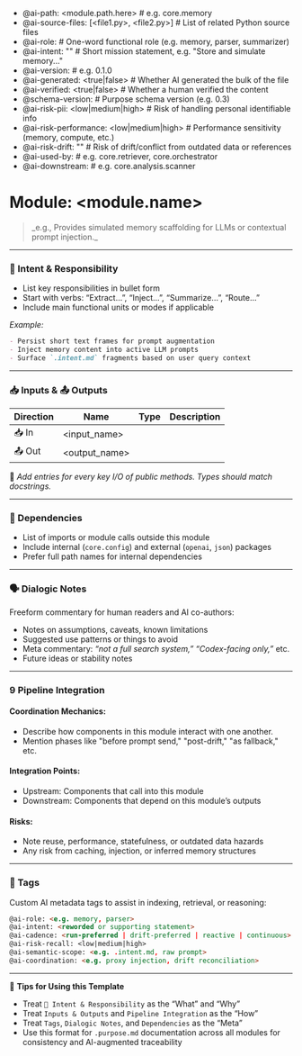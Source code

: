 - @ai-path: <module.path.here>                     # e.g. core.memory
- @ai-source-files: [<file1.py>, <file2.py>]       # List of related Python source files
- @ai-role: <role>                                 # One-word functional role (e.g. memory, parser, summarizer)
- @ai-intent: "<brief role-specific purpose>"      # Short mission statement, e.g. "Store and simulate memory..."
- @ai-version: <semver>                            # e.g. 0.1.0
- @ai-generated: <true|false>                      # Whether AI generated the bulk of the file
- @ai-verified: <true|false>                       # Whether a human verified the content
- @schema-version: <version>                       # Purpose schema version (e.g. 0.3)
- @ai-risk-pii: <low|medium|high>                  # Risk of handling personal identifiable info
- @ai-risk-performance: <low|medium|high>          # Performance sensitivity (memory, compute, etc.)
- @ai-risk-drift: "<risk summary>"                 # Risk of drift/conflict from outdated data or references
- @ai-used-by: <comma-separated callers>           # e.g. core.retriever, core.orchestrator
- @ai-downstream: <comma-separated downstream>     # e.g. core.analysis.scanner

# Module: <module.name>
> <One-liner summary of module function>  
> _e.g., Provides simulated memory scaffolding for LLMs or contextual prompt injection._

---

### 🎯 Intent & Responsibility

- List key responsibilities in bullet form
- Start with verbs: “Extract…”, “Inject…”, “Summarize…”, “Route…”
- Include main functional units or modes if applicable

_Example:_
```markdown
- Persist short text frames for prompt augmentation
- Inject memory content into active LLM prompts
- Surface `.intent.md` fragments based on user query context
```

---

### 📥 Inputs & 📤 Outputs

| Direction | Name         | Type             | Description |
|-----------|--------------|------------------|-------------|
| 📥 In     | <input_name> | <type>           | <What it represents> |
| 📤 Out    | <output_name>| <type>           | <What it delivers>   |

📝 _Add entries for every key I/O of public methods. Types should match docstrings._

---

### 🔗 Dependencies

- List of imports or module calls outside this module
- Include internal (`core.config`) and external (`openai`, `json`) packages
- Prefer full path names for internal dependencies

---

### 🗣 Dialogic Notes

Freeform commentary for human readers and AI co-authors:

- Notes on assumptions, caveats, known limitations
- Suggested use patterns or things to avoid
- Meta commentary: _“not a full search system,”_ _“Codex-facing only,”_ etc.
- Future ideas or stability notes

---

### 9 Pipeline Integration

#### Coordination Mechanics:
- Describe how components in this module interact with one another.
- Mention phases like "before prompt send," "post-drift," "as fallback," etc.

#### Integration Points:
- Upstream: Components that call into this module
- Downstream: Components that depend on this module’s outputs

#### Risks:
- Note reuse, performance, statefulness, or outdated data hazards
- Any risk from caching, injection, or inferred memory structures

---

### 🧠 Tags

Custom AI metadata tags to assist in indexing, retrieval, or reasoning:

```markdown
@ai-role: <e.g. memory, parser>
@ai-intent: <reworded or supporting statement>
@ai-cadence: <run-preferred | drift-preferred | reactive | continuous>
@ai-risk-recall: <low|medium|high> 
@ai-semantic-scope: <e.g. .intent.md, raw prompt>
@ai-coordination: <e.g. proxy injection, drift reconciliation>
```

---

📌 **Tips for Using this Template**

- Treat `🎯 Intent & Responsibility` as the “What” and “Why”
- Treat `Inputs & Outputs` and `Pipeline Integration` as the “How”
- Treat `Tags`, `Dialogic Notes`, and `Dependencies` as the “Meta”
- Use this format for `.purpose.md` documentation across all modules for consistency and AI-augmented traceability
